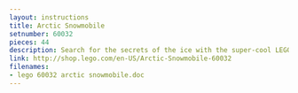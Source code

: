 ```yaml
---
layout: instructions
title: Arctic Snowmobile
setnumber: 60032
pieces: 44
description: Search for the secrets of the ice with the super-cool LEGO® City Arctic Snowmobile! Venture out into freezing polar conditions with the explorer in his specialist Arctic gear. Crack open the huge ice block with the axe to reveal the mysterious crystal inside. Use the walkie-talkie to report your discovery, then load the ice and crystal onto the sled and return to base camp to conduct more tests. Includes an Arctic explorer minifigure with assorted accessories.
link: http://shop.lego.com/en-US/Arctic-Snowmobile-60032
filenames: 
- lego 60032 arctic snowmobile.doc
---
```

